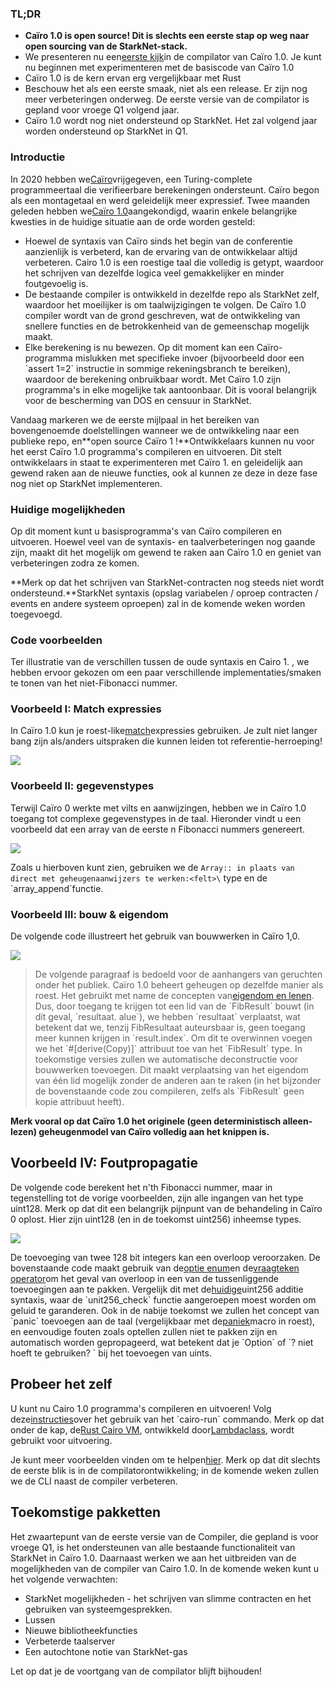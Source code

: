 ### TL;DR

* **Caïro 1.0 is open source! Dit is slechts een eerste stap op weg naar open sourcing van de StarkNet-stack.**
* We presenteren nu een[eerste kijk](https://github.com/starkware-libs/cairo)in de compilator van Caïro 1.0. Je kunt nu beginnen met experimenteren met de basiscode van Caïro 1.0
* Caïro 1.0 is de kern ervan erg vergelijkbaar met Rust
* Beschouw het als een eerste smaak, niet als een release. Er zijn nog meer verbeteringen onderweg. De eerste versie van de compilator is gepland voor vroege Q1 volgend jaar.
* Caïro 1.0 wordt nog niet ondersteund op StarkNet. Het zal volgend jaar worden ondersteund op StarkNet in Q1.

### Introductie

In 2020 hebben we[Caïro](https://eprint.iacr.org/2021/1063.pdf)vrijgegeven, een Turing-complete programmeertaal die verifieerbare berekeningen ondersteunt. Caïro begon als een montagetaal en werd geleidelijk meer expressief. Twee maanden geleden hebben we[Caïro 1.0](https://medium.com/starkware/cairo-1-0-aa96eefb19a0)aangekondigd, waarin enkele belangrijke kwesties in de huidige situatie aan de orde worden gesteld:

* Hoewel de syntaxis van Caïro sinds het begin van de conferentie aanzienlijk is verbeterd, kan de ervaring van de ontwikkelaar altijd verbeteren. Cairo 1.0 is een roestige taal die volledig is getypt, waardoor het schrijven van dezelfde logica veel gemakkelijker en minder foutgevoelig is.
* De bestaande compiler is ontwikkeld in dezelfde repo als StarkNet zelf, waardoor het moeilijker is om taalwijzigingen te volgen. De Caïro 1.0 compiler wordt van de grond geschreven, wat de ontwikkeling van snellere functies en de betrokkenheid van de gemeenschap mogelijk maakt.
* Elke berekening is nu bewezen. Op dit moment kan een Caïro-programma mislukken met specifieke invoer (bijvoorbeeld door een \`assert 1=2\` instructie in sommige rekeningsbranch te bereiken), waardoor de berekening onbruikbaar wordt. Met Caïro 1.0 zijn programma's in elke mogelijke tak aantoonbaar. Dit is vooral belangrijk voor de bescherming van DOS en censuur in StarkNet.

Vandaag markeren we de eerste mijlpaal in het bereiken van bovengenoemde doelstellingen wanneer we de ontwikkeling naar een publieke repo, en**open source Caïro 1 !**Ontwikkelaars kunnen nu voor het eerst Caïro 1.0 programma's compileren en uitvoeren. Dit stelt ontwikkelaars in staat te experimenteren met Caïro 1. en geleidelijk aan gewend raken aan de nieuwe functies, ook al kunnen ze deze in deze fase nog niet op StarkNet implementeren.

### Huidige mogelijkheden

Op dit moment kunt u basisprogramma's van Caïro compileren en uitvoeren. Hoewel veel van de syntaxis- en taalverbeteringen nog gaande zijn, maakt dit het mogelijk om gewend te raken aan Caïro 1.0 en geniet van verbeteringen zodra ze komen.

**Merk op dat het schrijven van StarkNet-contracten nog steeds niet wordt ondersteund.**StarkNet syntaxis (opslag variabelen / oproep contracten / events en andere systeem oproepen) zal in de komende weken worden toegevoegd.

### Code voorbeelden

Ter illustratie van de verschillen tussen de oude syntaxis en Cairo 1. , we hebben ervoor gekozen om een paar verschillende implementaties/smaken te tonen van het niet-Fibonacci nummer.

### Voorbeeld I: Match expressies

In Caïro 1.0 kun je roest-like[match](https://doc.rust-lang.org/rust-by-example/flow_control/match.html?highlight=match#match)expressies gebruiken. Je zult niet langer bang zijn als/anders uitspraken die kunnen leiden tot referentie-herroeping!

![](/assets/code01.png)

### Voorbeeld II: gegevenstypes

Terwijl Caïro 0 werkte met vilts en aanwijzingen, hebben we in Caïro 1.0 toegang tot complexe gegevenstypes in de taal. Hieronder vindt u een voorbeeld dat een array van de eerste n Fibonacci nummers genereert.

![](/assets/code02.png)

Zoals u hierboven kunt zien, gebruiken we de `Array:: in plaats van direct met geheugenaanwijzers te werken:<felt>\` type en de \`array_append\`functie.

### Voorbeeld III: bouw & eigendom

De volgende code illustreert het gebruik van bouwwerken in Caïro 1,0.

![](/assets/code03.png)

> De volgende paragraaf is bedoeld voor de aanhangers van geruchten onder het publiek. Caïro 1.0 beheert geheugen op dezelfde manier als roest. Het gebruikt met name de concepten van[eigendom en lenen](https://doc.rust-lang.org/book/ch04-01-what-is-ownership.html). Dus, door toegang te krijgen tot een lid van de \`FibResult\` bouwt (in dit geval, \`resultaat. alue\`), we hebben \`resultaat\` verplaatst, wat betekent dat we, tenzij FibResultaat auteursbaar is, geen toegang meer kunnen krijgen in \`result.index\`. Om dit te overwinnen voegen we het \`#\[derive(Copy)]\` attribuut toe van het \`FibResult\` type. In toekomstige versies zullen we automatische deconstructie voor bouwwerken toevoegen. Dit maakt verplaatsing van het eigendom van één lid mogelijk zonder de anderen aan te raken (in het bijzonder de bovenstaande code zou compileren, zelfs als \`FibResult\` geen kopie attribuut heeft).

**Merk vooral op dat Caïro 1.0 het originele (geen deterministisch alleen-lezen) geheugenmodel van Caïro volledig aan het knippen is.**

## Voorbeeld IV: Foutpropagatie

De volgende code berekent het n'th Fibonacci nummer, maar in tegenstelling tot de vorige voorbeelden, zijn alle ingangen van het type uint128. Merk op dat dit een belangrijk pijnpunt van de behandeling in Caïro 0 oplost. Hier zijn uint128 (en in de toekomst uint256) inheemse types.

![](/assets/0_s8bhjf_ade3carmi.png)

De toevoeging van twee 128 bit integers kan een overloop veroorzaken. De bovenstaande code maakt gebruik van de[optie enum](https://doc.rust-lang.org/rust-by-example/std/option.html)en de[vraagteken operator](https://doc.rust-lang.org/rust-by-example/std/result/question_mark.html)om het geval van overloop in een van de tussenliggende toevoegingen aan te pakken. Vergelijk dit met de[huidige](https://github.com/starkware-libs/cairo-lang/blob/9889fbd522edc5eff603356e1912e20642ae20af/src/starkware/cairo/common/uint256.cairo#L31)uint256 additie syntaxis, waar de \`unit256_check\` functie aangeroepen moest worden om geluid te garanderen. Ook in de nabije toekomst we zullen het concept van \`panic\` toevoegen aan de taal (vergelijkbaar met de[paniek](https://doc.rust-lang.org/rust-by-example/std/panic.html)macro in roest), en eenvoudige fouten zoals optellen zullen niet te pakken zijn en automatisch worden gepropageerd, wat betekent dat je \`Option\` of \`? niet hoeft te gebruiken? ` bij het toevoegen van uints.

## Probeer het zelf

U kunt nu Cairo 1.0 programma's compileren en uitvoeren! Volg deze[instructies](https://github.com/starkware-libs/cairo/tree/main/crates/cairo-lang-runner)over het gebruik van het \`cairo-run\` commando. Merk op dat onder de kap, de[Rust Cairo VM](https://github.com/lambdaclass/cairo-rs), ontwikkeld door[Lambdaclass](https://lambdaclass.com/), wordt gebruikt voor uitvoering.

Je kunt meer voorbeelden vinden om te helpen[hier](https://github.com/starkware-libs/cairo2/tree/main/examples). Merk op dat dit slechts de eerste blik is in de compilatorontwikkeling; in de komende weken zullen we de CLI naast de compiler verbeteren.

## Toekomstige pakketten

Het zwaartepunt van de eerste versie van de Compiler, die gepland is voor vroege Q1, is het ondersteunen van alle bestaande functionaliteit van StarkNet in Caïro 1.0. Daarnaast werken we aan het uitbreiden van de mogelijkheden van de compiler van Cairo 1.0. In de komende weken kunt u het volgende verwachten:

* StarkNet mogelijkheden - het schrijven van slimme contracten en het gebruiken van systeemgesprekken.
* Lussen
* Nieuwe bibliotheekfuncties
* Verbeterde taalserver
* Een autochtone notie van StarkNet-gas

Let op dat je de voortgang van de compilator blijft bijhouden!